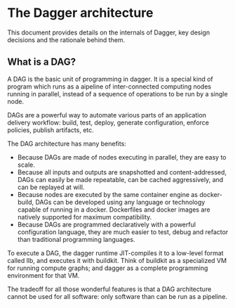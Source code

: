 # The Dagger architecture

This document provides details on the internals of Dagger, key design decisions and the rationale behind them.

## What is a DAG?

A DAG is the basic unit of programming in dagger.
It is a special kind of program which runs as a aipeline of inter-connected computing nodes running in parallel, instead of a sequence of operations to be run by a single node.

DAGs are a powerful way to automate various parts of an application delivery workflow:
build, test, deploy, generate configuration, enforce policies, publish artifacts, etc.

The DAG architecture has many benefits:

  - Because DAGs are made of nodes executing in parallel, they are easy to scale.
  - Because all inputs and outputs are snapshotted and content-addressed, DAGs
  can easily be made repeatable, can be cached aggressively, and can be replayed
  at will.
  - Because nodes are executed by the same container engine as docker-build, DAGs
  can be developed using any language or technology capable of running in a docker.
  Dockerfiles and docker images are natively supported for maximum compatibility.
  - Because DAGs are programmed declaratively with a powerful configuration language,
  they are much easier to test, debug and refactor than traditional programming languages.

To execute a DAG, the dagger runtime JIT-compiles it to a low-level format called llb, and executes it with buildkit. Think of buildkit as a specialized VM for running compute graphs; and dagger as a complete programming environment for that VM.

The tradeoff for all those wonderful features is that a DAG architecture cannot be used for all software: only software than can be run as a pipeline.
